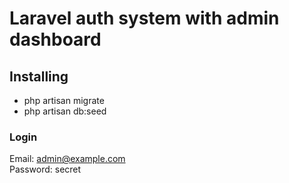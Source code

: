 # Laravel auth system with admin dashboard
## Installing
- php artisan migrate
- php artisan db:seed
### Login
Email: admin@example.com  
Password: secret  